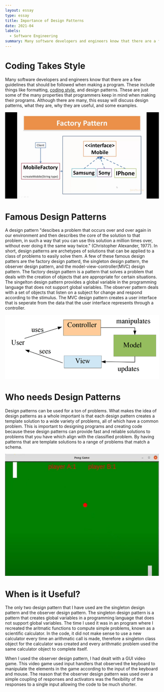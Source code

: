 ```yaml
---
layout: essay
type: essay
title: Importance of Design Patterns
date: 2021-04
labels:
  - Software Engineering
summary: Many software developers and engineers know that there are a few guidelines that should be followed when making a program. These include things like formatting, coding style, and design patterns. These are just some of the many properties that programmers keep in mind when making their programs. Although there are many, this essay will discuss design patterns, what they are, why they are useful, and some examples.
---
```


# Coding Takes Style
Many software developers and engineers know that there are a few guidelines that should be followed when making a program. These include things like formatting, [coding style](https://leedenkraquel.github.io/essays/NeatCodeIsKey.html), and design patterns. These are just some of the many properties that programmers keep in mind when making their programs. Although there are many, this essay will discuss design patterns, what they are, why they are useful, and some examples.

<img class = "ui small left floated rounded image" src = "../images/factory-design-pattern.jpg">

# Famous Design Patterns
A design pattern "descibes a problem that occurs over and over again in our environment and then describes the core of the solution to that problem, in such a way that you can use this solution a million times over, without ever doing it the same way twice." (Christopher Alexander, 1977). In short, design patterns are archetypes of solutions that can be applied to a class of problems to easily solve them. A few of these famous design patters are the factory design patterd, the singleton design pattern, the observer design pattern, and the model-view-controller(MVC) design pattern. The factory design pattern is a pattern that solves a problem that deals with the creation of objects that are appropriate for certain situations. The singelton design pattern provides a global variable in the programming language that does not support global variables. The observer pattern deals with a set of objects that listen on a subject for change and respond according to the stimulus. The MVC design pattern creates a user interface that is seperate from the data that the user interface represents through a controller.

<img class = "ui small left floated rounded image" src = "../images/mvc-design-pattern.jpg">

# Who needs Design Patterns
Design patterns can be used for a ton of problems. What makes the idea of design patterns as a whole important is that each design pattern creates a template solution to a wide variety of problems, all of which have a common problem. This is important to designing programs and creating code because these design patterns can provide fast and reliable solutions to problems that you have which align with the classified problem. By having patterns that are template solutions to a range of problems that match a schema.

<img class = "ui small right floated rounded image" src = "../images/pong-game.jpg">

# When is it Useful?
The only two design pattern that I have used are the singleton design pattern and the observer design pattern. The singleton design pattern is a pattern that creates global variables in a programming language that does not support global variables. The time I used it was in an program where I recreated the aritmatic functions to compute simple problems, known as a scientific calculator. In the code, it did not make sense to use a new calculator every time an arithmatic call is made, therefore a singleton class object for the calculator was created and every arithmatic problem used the same calculator object to complete itself.

When I used the observer design pattern, I had dealt with a GUI video game. This video game used input handlers that observed the keyboard to manipulate the elements in the game according to the input of the keyboard and mouse. The reason that the observer design pattern was used over a simple coupling of responses and activators was the flexibility of the responses to a single input allowing the code to be much shorter.